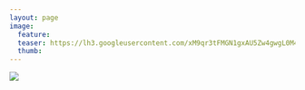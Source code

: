 ```yaml
---
layout: page
image:
  feature:
  teaser: https://lh3.googleusercontent.com/xM9qr3tFMGN1gxAU5Zw4gwgL0M4idE7cm3k06Uv9vCw=w245
  thumb:
---
```


![](https://lh3.googleusercontent.com/1-x5d5blJAyzkuf7F6PGB_xA8IGHIK9i_fknbo_L7pM=w800)


